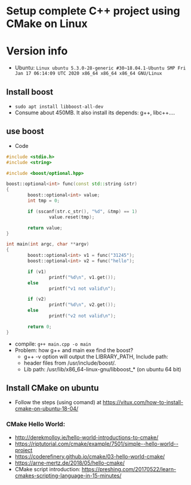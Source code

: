 # Setup complete C++ project using CMake on Linux

# Version info
* Ubuntu: `Linux ubuntu 5.3.0-28-generic #30~18.04.1-Ubuntu SMP Fri Jan 17 06:14:09 UTC 2020 x86_64 x86_64 x86_64 GNU/Linux`

## Install boost
* `sudo apt install libboost-all-dev`  
* Consume about 450MB. It also install its depends: g++, libc++....

## use boost
* Code
```C++
#include <stdio.h>
#include <string>

#include <boost/optional.hpp>

boost::optional<int> func(const std::string &str)
{
        boost::optional<int> value;
        int tmp = 0;

        if (sscanf(str.c_str(), "%d", &tmp) == 1)
                value.reset(tmp);

        return value;
}

int main(int argc, char **argv)
{
        boost::optional<int> v1 = func("31245");
        boost::optional<int> v2 = func("hello");

        if (v1)
                printf("%d\n", v1.get());
        else
                printf("v1 not valid\n");

        if (v2)
                printf("%d\n", v2.get());
        else
                printf("v2 not valid\n");

        return 0;
}
```
* compile: `g++ main.cpp -o main`
* Problem: how g++  and main exe find the boost?
    * g++ -v option will output the LIBRARY_PATH, Include path:
    * header files from /usr/include/boost/.
    * Lib path: /usr/lib/x86_64-linux-gnu/libboost_* (on ubuntu 64 bit)

## Install CMake on ubuntu
* Follow the steps (using comand) at https://vitux.com/how-to-install-cmake-on-ubuntu-18-04/
### CMake Hello World:
* http://derekmolloy.ie/hello-world-introductions-to-cmake/
* https://riptutorial.com/cmake/example/7501/simple--hello-world--project
* https://coderefinery.github.io/cmake/03-hello-world-cmake/
* https://arne-mertz.de/2018/05/hello-cmake/
* CMake script introduction: https://preshing.com/20170522/learn-cmakes-scripting-language-in-15-minutes/
